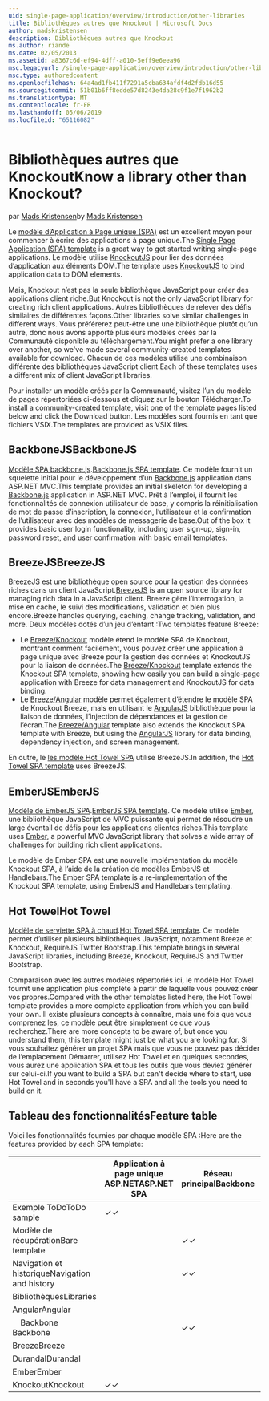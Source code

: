 ```yaml
---
uid: single-page-application/overview/introduction/other-libraries
title: Bibliothèques autres que Knockout | Microsoft Docs
author: madskristensen
description: Bibliothèques autres que Knockout
ms.author: riande
ms.date: 02/05/2013
ms.assetid: a8367c6d-ef94-4dff-a010-5eff9e6eea96
msc.legacyurl: /single-page-application/overview/introduction/other-libraries
msc.type: authoredcontent
ms.openlocfilehash: 64a4ad1fb411f7291a5cba634afdf4d2fdb16d55
ms.sourcegitcommit: 51b01b6ff8edde57d8243e4da28c9f1e7f1962b2
ms.translationtype: MT
ms.contentlocale: fr-FR
ms.lasthandoff: 05/06/2019
ms.locfileid: "65116082"
---
```

# <a name="know-a-library-other-than-knockout"></a><span data-ttu-id="836b6-104">Bibliothèques autres que Knockout</span><span class="sxs-lookup"><span data-stu-id="836b6-104">Know a library other than Knockout?</span></span>

<span data-ttu-id="836b6-105">par [Mads Kristensen](https://github.com/madskristensen)</span><span class="sxs-lookup"><span data-stu-id="836b6-105">by [Mads Kristensen](https://github.com/madskristensen)</span></span>

<span data-ttu-id="836b6-106">Le [modèle d’Application à Page unique (SPA)](knockoutjs-template.md) est un excellent moyen pour commencer à écrire des applications à page unique.</span><span class="sxs-lookup"><span data-stu-id="836b6-106">The [Single Page Application (SPA) template](knockoutjs-template.md) is a great way to get started writing single-page applications.</span></span> <span data-ttu-id="836b6-107">Le modèle utilise [KnockoutJS](http://knockoutjs.com/) pour lier des données d’application aux éléments DOM.</span><span class="sxs-lookup"><span data-stu-id="836b6-107">The template uses [KnockoutJS](http://knockoutjs.com/) to bind application data to DOM elements.</span></span>

<span data-ttu-id="836b6-108">Mais, Knockout n’est pas la seule bibliothèque JavaScript pour créer des applications client riche.</span><span class="sxs-lookup"><span data-stu-id="836b6-108">But Knockout is not the only JavaScript library for creating rich client applications.</span></span> <span data-ttu-id="836b6-109">Autres bibliothèques de relever des défis similaires de différentes façons.</span><span class="sxs-lookup"><span data-stu-id="836b6-109">Other libraries solve similar challenges in different ways.</span></span> <span data-ttu-id="836b6-110">Vous préférerez peut-être une une bibliothèque plutôt qu’un autre, donc nous avons apporté plusieurs modèles créés par la Communauté disponible au téléchargement.</span><span class="sxs-lookup"><span data-stu-id="836b6-110">You might prefer a one library over another, so we've made several community-created templates available for download.</span></span> <span data-ttu-id="836b6-111">Chacun de ces modèles utilise une combinaison différente des bibliothèques JavaScript client.</span><span class="sxs-lookup"><span data-stu-id="836b6-111">Each of these templates uses a different mix of client JavaScript libraries.</span></span>

<span data-ttu-id="836b6-112">Pour installer un modèle créés par la Communauté, visitez l’un du modèle de pages répertoriées ci-dessous et cliquez sur le bouton Télécharger.</span><span class="sxs-lookup"><span data-stu-id="836b6-112">To install a community-created template, visit one of the template pages listed below and click the Download button.</span></span> <span data-ttu-id="836b6-113">Les modèles sont fournis en tant que fichiers VSIX.</span><span class="sxs-lookup"><span data-stu-id="836b6-113">The templates are provided as VSIX files.</span></span>

## <a name="backbonejs"></a><span data-ttu-id="836b6-114">BackboneJS</span><span class="sxs-lookup"><span data-stu-id="836b6-114">BackboneJS</span></span>

<span data-ttu-id="836b6-115">[Modèle SPA backbone.js](../templates/backbonejs-template.md).</span><span class="sxs-lookup"><span data-stu-id="836b6-115">[Backbone.js SPA template](../templates/backbonejs-template.md).</span></span> <span data-ttu-id="836b6-116">Ce modèle fournit un squelette initial pour le développement d’un [Backbone.js](http://backbonejs.org/) application dans ASP.NET MVC.</span><span class="sxs-lookup"><span data-stu-id="836b6-116">This template provides an initial skeleton for developing a [Backbone.js](http://backbonejs.org/) application in ASP.NET MVC.</span></span> <span data-ttu-id="836b6-117">Prêt à l’emploi, il fournit les fonctionnalités de connexion utilisateur de base, y compris la réinitialisation de mot de passe d’inscription, la connexion, l’utilisateur et la confirmation de l’utilisateur avec des modèles de messagerie de base.</span><span class="sxs-lookup"><span data-stu-id="836b6-117">Out of the box it provides basic user login functionality, including user sign-up, sign-in, password reset, and user confirmation with basic email templates.</span></span>

## <a name="breezejs"></a><span data-ttu-id="836b6-118">BreezeJS</span><span class="sxs-lookup"><span data-stu-id="836b6-118">BreezeJS</span></span>

<span data-ttu-id="836b6-119">[BreezeJS](http://www.breezejs.com/?utm_source=ms-spa) est une bibliothèque open source pour la gestion des données riches dans un client JavaScript.</span><span class="sxs-lookup"><span data-stu-id="836b6-119">[BreezeJS](http://www.breezejs.com/?utm_source=ms-spa) is an open source library for managing rich data in a JavaScript client.</span></span> <span data-ttu-id="836b6-120">Breeze gère l’interrogation, la mise en cache, le suivi des modifications, validation et bien plus encore.</span><span class="sxs-lookup"><span data-stu-id="836b6-120">Breeze handles querying, caching, change tracking, validation, and more.</span></span> <span data-ttu-id="836b6-121">Deux modèles dotés d’un jeu d’enfant :</span><span class="sxs-lookup"><span data-stu-id="836b6-121">Two templates feature Breeze:</span></span>

- <span data-ttu-id="836b6-122">Le [Breeze/Knockout](../templates/breezeknockout-template.md) modèle étend le modèle SPA de Knockout, montrant comment facilement, vous pouvez créer une application à page unique avec Breeze pour la gestion des données et KnockoutJS pour la liaison de données.</span><span class="sxs-lookup"><span data-stu-id="836b6-122">The [Breeze/Knockout](../templates/breezeknockout-template.md) template extends the Knockout SPA template, showing how easily you can build a single-page application with Breeze for data management and KnockoutJS for data binding.</span></span>
- <span data-ttu-id="836b6-123">Le [Breeze/Angular](../templates/breezeangular-template.md) modèle permet également d’étendre le modèle SPA de Knockout Breeze, mais en utilisant le [AngularJS](http://angularjs.org) bibliothèque pour la liaison de données, l’injection de dépendances et la gestion de l’écran.</span><span class="sxs-lookup"><span data-stu-id="836b6-123">The [Breeze/Angular](../templates/breezeangular-template.md) template also extends the Knockout SPA template with Breeze, but using the [AngularJS](http://angularjs.org) library for data binding, dependency injection, and screen management.</span></span>

<span data-ttu-id="836b6-124">En outre, le [les modèle Hot Towel SPA](../templates/hottowel-template.md) utilise BreezeJS.</span><span class="sxs-lookup"><span data-stu-id="836b6-124">In addition, the [Hot Towel SPA template](../templates/hottowel-template.md) uses BreezeJS.</span></span>

## <a name="emberjs"></a><span data-ttu-id="836b6-125">EmberJS</span><span class="sxs-lookup"><span data-stu-id="836b6-125">EmberJS</span></span>

<span data-ttu-id="836b6-126">[Modèle de EmberJS SPA](../templates/emberjs-template.md).</span><span class="sxs-lookup"><span data-stu-id="836b6-126">[EmberJS SPA template](../templates/emberjs-template.md).</span></span> <span data-ttu-id="836b6-127">Ce modèle utilise [Ember](http://emberjs.com/), une bibliothèque JavaScript de MVC puissante qui permet de résoudre un large éventail de défis pour les applications clientes riches.</span><span class="sxs-lookup"><span data-stu-id="836b6-127">This template uses [Ember](http://emberjs.com/), a powerful MVC JavaScript library that solves a wide array of challenges for building rich client applications.</span></span>

<span data-ttu-id="836b6-128">Le modèle de Ember SPA est une nouvelle implémentation du modèle Knockout SPA, à l’aide de la création de modèles EmberJS et Handlebars.</span><span class="sxs-lookup"><span data-stu-id="836b6-128">The Ember SPA template is a re-implementation of the Knockout SPA template, using EmberJS and Handlebars templating.</span></span>

## <a name="hot-towel"></a><span data-ttu-id="836b6-129">Hot Towel</span><span class="sxs-lookup"><span data-stu-id="836b6-129">Hot Towel</span></span>

<span data-ttu-id="836b6-130">[Modèle de serviette SPA à chaud](../templates/hottowel-template.md).</span><span class="sxs-lookup"><span data-stu-id="836b6-130">[Hot Towel SPA template](../templates/hottowel-template.md).</span></span> <span data-ttu-id="836b6-131">Ce modèle permet d’utiliser plusieurs bibliothèques JavaScript, notamment Breeze et Knockout, RequireJS Twitter Bootstrap.</span><span class="sxs-lookup"><span data-stu-id="836b6-131">This template brings in several JavaScript libraries, including Breeze, Knockout, RequireJS and Twitter Bootstrap.</span></span>

<span data-ttu-id="836b6-132">Comparaison avec les autres modèles répertoriés ici, le modèle Hot Towel fournit une application plus complète à partir de laquelle vous pouvez créer vos propres.</span><span class="sxs-lookup"><span data-stu-id="836b6-132">Compared with the other templates listed here, the Hot Towel template provides a more complete application from which you can build your own.</span></span> <span data-ttu-id="836b6-133">Il existe plusieurs concepts à connaître, mais une fois que vous comprenez les, ce modèle peut être simplement ce que vous recherchez.</span><span class="sxs-lookup"><span data-stu-id="836b6-133">There are more concepts to be aware of, but once you understand them, this template might just be what you are looking for.</span></span> <span data-ttu-id="836b6-134">Si vous souhaitez générer un projet SPA mais que vous ne pouvez pas décider de l’emplacement Démarrer, utilisez Hot Towel et en quelques secondes, vous aurez une application SPA et tous les outils que vous deviez générer sur celui-ci.</span><span class="sxs-lookup"><span data-stu-id="836b6-134">If you want to build a SPA but can't decide where to start, use Hot Towel and in seconds you'll have a SPA and all the tools you need to build on it.</span></span>

## <a name="feature-table"></a><span data-ttu-id="836b6-135">Tableau des fonctionnalités</span><span class="sxs-lookup"><span data-stu-id="836b6-135">Feature table</span></span>

<span data-ttu-id="836b6-136">Voici les fonctionnalités fournies par chaque modèle SPA :</span><span class="sxs-lookup"><span data-stu-id="836b6-136">Here are the features provided by each SPA template:</span></span>

|                        | <span data-ttu-id="836b6-137">Application à page unique ASP.NET</span><span class="sxs-lookup"><span data-stu-id="836b6-137">ASP.NET SPA</span></span> | <span data-ttu-id="836b6-138">Réseau principal</span><span class="sxs-lookup"><span data-stu-id="836b6-138">Backbone</span></span> | <span data-ttu-id="836b6-139">Breeze/Angular</span><span class="sxs-lookup"><span data-stu-id="836b6-139">Breeze/Angular</span></span> | <span data-ttu-id="836b6-140">Breeze/KO</span><span class="sxs-lookup"><span data-stu-id="836b6-140">Breeze/KO</span></span> |  <span data-ttu-id="836b6-141">Ember</span><span class="sxs-lookup"><span data-stu-id="836b6-141">Ember</span></span>   | <span data-ttu-id="836b6-142">Hot Towel</span><span class="sxs-lookup"><span data-stu-id="836b6-142">Hot Towel</span></span> |
|------------------------|-------------|----------|----------------|-----------|----------|-----------|
|      <span data-ttu-id="836b6-143">Exemple ToDo</span><span class="sxs-lookup"><span data-stu-id="836b6-143">ToDo sample</span></span>       |  <span data-ttu-id="836b6-144">&#10003;</span><span class="sxs-lookup"><span data-stu-id="836b6-144">&#10003;</span></span>   |          |    <span data-ttu-id="836b6-145">&#10003;</span><span class="sxs-lookup"><span data-stu-id="836b6-145">&#10003;</span></span>    | <span data-ttu-id="836b6-146">&#10003;</span><span class="sxs-lookup"><span data-stu-id="836b6-146">&#10003;</span></span>  | <span data-ttu-id="836b6-147">&#10003;</span><span class="sxs-lookup"><span data-stu-id="836b6-147">&#10003;</span></span> |           |
|     <span data-ttu-id="836b6-148">Modèle de récupération</span><span class="sxs-lookup"><span data-stu-id="836b6-148">Bare template</span></span>      |             | <span data-ttu-id="836b6-149">&#10003;</span><span class="sxs-lookup"><span data-stu-id="836b6-149">&#10003;</span></span> |                |           |          | <span data-ttu-id="836b6-150">&#10003;</span><span class="sxs-lookup"><span data-stu-id="836b6-150">&#10003;</span></span>  |
| <span data-ttu-id="836b6-151">Navigation et historique</span><span class="sxs-lookup"><span data-stu-id="836b6-151">Navigation and history</span></span> |             | <span data-ttu-id="836b6-152">&#10003;</span><span class="sxs-lookup"><span data-stu-id="836b6-152">&#10003;</span></span> |    <span data-ttu-id="836b6-153">&#10003;</span><span class="sxs-lookup"><span data-stu-id="836b6-153">&#10003;</span></span>    |           | <span data-ttu-id="836b6-154">&#10003;</span><span class="sxs-lookup"><span data-stu-id="836b6-154">&#10003;</span></span> | <span data-ttu-id="836b6-155">&#10003;</span><span class="sxs-lookup"><span data-stu-id="836b6-155">&#10003;</span></span>  |
|        <span data-ttu-id="836b6-156">Bibliothèques</span><span class="sxs-lookup"><span data-stu-id="836b6-156">Libraries</span></span>       |             |          |                |           |          |           |
|        <span data-ttu-id="836b6-157">Angular</span><span class="sxs-lookup"><span data-stu-id="836b6-157">Angular</span></span>         |             |          |    <span data-ttu-id="836b6-158">&#10003;</span><span class="sxs-lookup"><span data-stu-id="836b6-158">&#10003;</span></span>    |           |          |           |
|    <span data-ttu-id="836b6-159">&#8195;Backbone</span><span class="sxs-lookup"><span data-stu-id="836b6-159">&#8195;Backbone</span></span>     |             | <span data-ttu-id="836b6-160">&#10003;</span><span class="sxs-lookup"><span data-stu-id="836b6-160">&#10003;</span></span> |                |           |          |           |
|         <span data-ttu-id="836b6-161">Breeze</span><span class="sxs-lookup"><span data-stu-id="836b6-161">Breeze</span></span>         |             |          |    <span data-ttu-id="836b6-162">&#10003;</span><span class="sxs-lookup"><span data-stu-id="836b6-162">&#10003;</span></span>    | <span data-ttu-id="836b6-163">&#10003;</span><span class="sxs-lookup"><span data-stu-id="836b6-163">&#10003;</span></span>  |          | <span data-ttu-id="836b6-164">&#10003;</span><span class="sxs-lookup"><span data-stu-id="836b6-164">&#10003;</span></span>  |
|        <span data-ttu-id="836b6-165">Durandal</span><span class="sxs-lookup"><span data-stu-id="836b6-165">Durandal</span></span>        |             |          |                |           |          | <span data-ttu-id="836b6-166">&#10003;</span><span class="sxs-lookup"><span data-stu-id="836b6-166">&#10003;</span></span>  |
|         <span data-ttu-id="836b6-167">Ember</span><span class="sxs-lookup"><span data-stu-id="836b6-167">Ember</span></span>          |             |          |                |           | <span data-ttu-id="836b6-168">&#10003;</span><span class="sxs-lookup"><span data-stu-id="836b6-168">&#10003;</span></span> |           |
|        <span data-ttu-id="836b6-169">Knockout</span><span class="sxs-lookup"><span data-stu-id="836b6-169">Knockout</span></span>        |  <span data-ttu-id="836b6-170">&#10003;</span><span class="sxs-lookup"><span data-stu-id="836b6-170">&#10003;</span></span>   |          |                | <span data-ttu-id="836b6-171">&#10003;</span><span class="sxs-lookup"><span data-stu-id="836b6-171">&#10003;</span></span>  |          | <span data-ttu-id="836b6-172">&#10003;</span><span class="sxs-lookup"><span data-stu-id="836b6-172">&#10003;</span></span>  |
